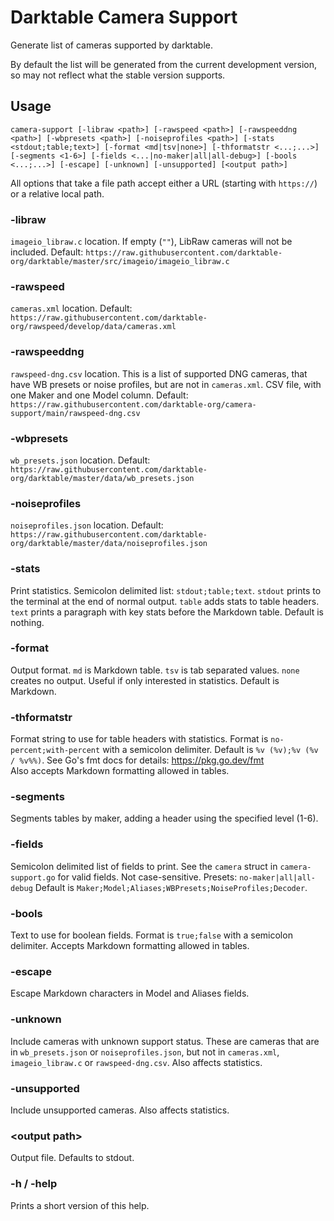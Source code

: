 # Darktable Camera Support

Generate list of cameras supported by darktable.

By default the list will be generated from the current development version, so may not reflect what the stable version supports.

## Usage

`camera-support [-libraw <path>] [-rawspeed <path>] [-rawspeeddng <path>] [-wbpresets <path>] [-noiseprofiles <path>] [-stats <stdout;table;text>] [-format <md|tsv|none>] [-thformatstr <...;...>] [-segments <1-6>] [-fields <...|no-maker|all|all-debug>] [-bools <...;...>] [-escape] [-unknown] [-unsupported] [<output path>]`

All options that take a file path accept either a URL (starting with `https://`) or a relative local path.

### -libraw

`imageio_libraw.c` location. If empty (`""`), LibRaw cameras will not be included.
Default: `https://raw.githubusercontent.com/darktable-org/darktable/master/src/imageio/imageio_libraw.c`

### -rawspeed

`cameras.xml` location.
Default: `https://raw.githubusercontent.com/darktable-org/rawspeed/develop/data/cameras.xml`

### -rawspeeddng

`rawspeed-dng.csv` location.
This is a list of supported DNG cameras, that have WB presets or noise profiles, but are not in `cameras.xml`. CSV file, with one Maker and one Model column.
Default: `https://raw.githubusercontent.com/darktable-org/camera-support/main/rawspeed-dng.csv`

### -wbpresets

`wb_presets.json` location.
Default: `https://raw.githubusercontent.com/darktable-org/darktable/master/data/wb_presets.json`

### -noiseprofiles

`noiseprofiles.json` location.
Default: `https://raw.githubusercontent.com/darktable-org/darktable/master/data/noiseprofiles.json`

### -stats

Print statistics. Semicolon delimited list: `stdout;table;text`.
`stdout` prints to the terminal at the end of normal output.
`table` adds stats to table headers.
`text` prints a paragraph with key stats before the Markdown table.
Default is nothing.

### -format

Output format.
`md` is Markdown table.
`tsv` is tab separated values.
`none` creates no output. Useful if only interested in statistics.
Default is Markdown.

### -thformatstr

Format string to use for table headers with statistics. Format is `no-percent;with-percent` with a semicolon delimiter. Default is `%v (%v);%v (%v / %v%%)`.
See Go's fmt docs for details: https://pkg.go.dev/fmt  
Also accepts Markdown formatting allowed in tables.

### -segments

Segments tables by maker, adding a header using the specified level (1-6).

### -fields

Semicolon delimited list of fields to print.
See the `camera` struct in `camera-support.go` for valid fields. Not case-sensitive.
Presets: `no-maker|all|all-debug`
Default is `Maker;Model;Aliases;WBPresets;NoiseProfiles;Decoder`.

### -bools

Text to use for boolean fields. Format is `true;false` with a semicolon delimiter. Accepts Markdown formatting allowed in tables.

### -escape

Escape Markdown characters in Model and Aliases fields.

### -unknown

Include cameras with unknown support status. These are cameras that are in `wb_presets.json` or `noiseprofiles.json`, but not in `cameras.xml`, `imageio_libraw.c` or `rawspeed-dng.csv`. Also affects statistics.

### -unsupported

Include unsupported cameras. Also affects statistics.

### \<output path\>

Output file. Defaults to stdout.

### -h / -help

Prints a short version of this help.
